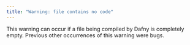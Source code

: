 ```yaml
---
title: "Warning: file contains no code"
---
```


This warning can occur if a file being compiled by Dafny is completely empty.
Previous other occurrences of this warning were bugs.


